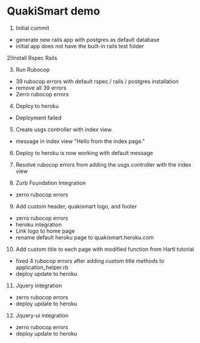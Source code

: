# QuakiSmart demo

1) Initial commit

* generate new rails app with postgres as default database
* initial app does not have the built-in rails test folder

2)Install Rspec Rails

3) Run Rubocop

* 39 rubocop errors with default rspec / rails / postgres installation
* remove all 39 errors
* Zerro rubocop errors

4) Deploy to heroku

* Deployment failed

5) Create usgs controller with index view.

* message in index view "Hello from the index page."

6) Deploy to heroku is now working with default message

7) Resolve rubocop errors from adding the usgs controller with the index view

8) Zurb Foundation Integration

* zerro rubocop errors

9) Add custom header, quakismart logo, and footer

* zerro rubocop errors
* heroku integration
* Link logo to home page
* rename default heroku page to quakismart.heroku.com

10) Add custom title to each page with modified function from Hartl tutorial

* fixed 4 rubocop errors after adding custom title methods to application_helper.rb
* deploy update to heroku

11) Jquery integration
* zerro rubocop errors
* deploy update to heroku

12) Jquery-ui integration
* zerro rubocop errors
* deploy update to heroku


